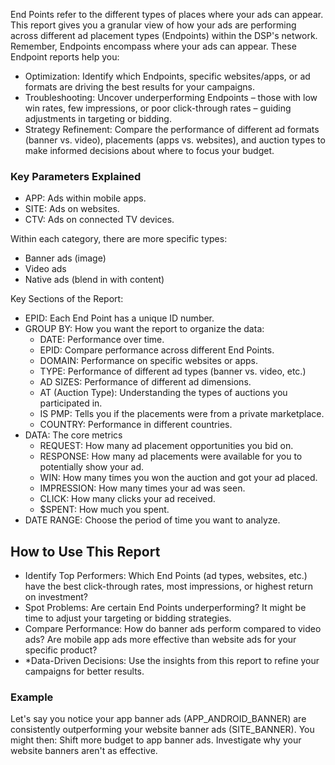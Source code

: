 End Points refer to the different types of places where your ads can appear.  
This report gives you a granular view of how your ads are performing across different ad placement types (Endpoints) within the DSP's network. Remember, Endpoints encompass where your ads can appear. These Endpoint reports help you:

* Optimization: Identify which Endpoints, specific websites/apps, or ad formats are driving the best results for your campaigns.
* Troubleshooting: Uncover underperforming Endpoints – those with low win rates, few impressions, or poor click-through rates – guiding adjustments in targeting or bidding.
* Strategy Refinement: Compare the performance of different ad formats (banner vs. video), placements (apps vs. websites), and auction types to make informed decisions about where to focus your budget.

### Key Parameters Explained

* APP: Ads within mobile apps.
* SITE: Ads on websites.
* CTV: Ads on connected TV devices.

Within each category, there are more specific types:
  * Banner ads (image)
  * Video ads
  * Native ads (blend in with content)

Key Sections of the Report:

* EPID: Each End Point has a unique ID number.
* GROUP BY: How you want the report to organize the data:
  * DATE: Performance over time.
  * EPID: Compare performance across different End Points.
  * DOMAIN: Performance on specific websites or apps.
  * TYPE: Performance of different ad types (banner vs. video, etc.)
  * AD SIZES: Performance of different ad dimensions.
  * AT (Auction Type): Understanding the types of auctions you participated in.
  * IS PMP: Tells you if the placements were from a private marketplace.
  * COUNTRY: Performance in different countries.
* DATA:  The core metrics
  * REQUEST: How many ad placement opportunities you bid on.
  * RESPONSE: How many ad placements were available for you to potentially show your ad.
  * WIN: How many times you won the auction and got your ad placed.
  * IMPRESSION: How many times your ad was seen.
  * CLICK: How many clicks your ad received.
  * $SPENT: How much you spent.
* DATE RANGE:  Choose the period of time you want to analyze.

## How to Use This Report

* Identify Top Performers: Which End Points (ad types, websites, etc.) have the best click-through rates, most impressions, or highest return on investment?
* Spot Problems: Are certain End Points underperforming? It might be time to adjust your targeting or bidding strategies.
* Compare Performance: How do banner ads perform compared to video ads? Are mobile app ads more effective than website ads for your specific product?
* *Data-Driven Decisions: Use the insights from this report to refine your campaigns for better results.

### Example

Let's say you notice your app banner ads (APP_ANDROID_BANNER) are consistently outperforming your website banner ads (SITE_BANNER).  You might then:
Shift more budget to app banner ads.
Investigate why your website banners aren't as effective.
